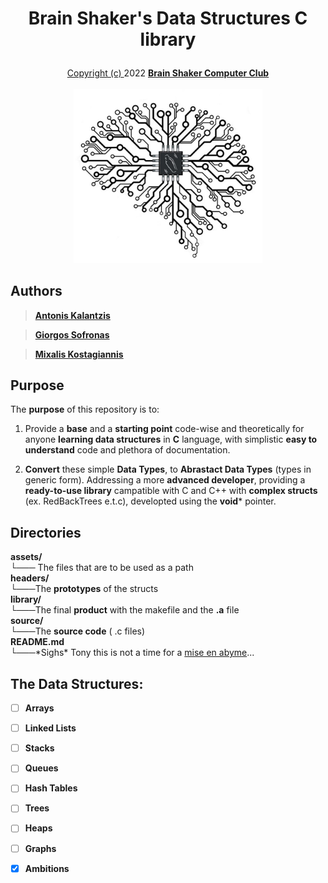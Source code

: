 <h1>
    <p align="center">
    <strong>
    Brain Shaker's Data Structures C library
    </strong>
    </p>
</h1>

<p align="center">
    <a href="https://github.com/BrainShakerClub/ADT-library/blob/main/assets/LICENSE">Copyright (c)
    </a>    
    2022 
        <a href="https://github.com/BrainShakerClub">
            <b>Brain Shaker Computer Club</b>
            <br>
            <br>
        </a>
    <img src="assets/BrainShaker.jpg" alt="BrainShaker" width="302" />
</p>

## **Authors**
> [**Antonis Kalantzis**](https://github.com/tonykalantzis)

> [**Giorgos Sofronas**](https://github.com/giorgossofronas)

> [**Mixalis Kostagiannis**](https://github.com/MikeRaphK)

## **Purpose**
The **purpose** of this repository is to: 
1. Provide a **base** and a **starting point** code-wise and theoretically for anyone **learning data structures**  in **C** language, with simplistic **easy to understand** code and plethora of documentation.

2. **Convert** these simple **Data Types**, to **Abrastact Data Types** (types in generic form). Addressing a more **advanced developer**, providing a **ready-to-use library** campatible with C and C++ with **complex structs** (ex. RedBackTrees e.t.c), developted using the **void*** pointer.


## **Directories** 

<dl>
  <dt><strong>assets/</strong></dt>
    <dt>└─── The files that are to be used as a path</dd>
  <dt><strong>headers/</strong></dt>
    <dt>└───The <strong>prototypes</strong> of the structs</dd>
  <dt><strong>library/</strong></dt>
    <dt>└───The final <strong>product</strong> with the makefile and the <b>.a</b> file</dd>    
  <dt><strong>source/</strong></dt>
    <dt>└───The <strong>source code</strong> ( .c files)</dd>
  <dt><strong>README.md</strong></dt>
    <dt>└───*Sighs* Tony this is not a time for a <a href="https://en.wikipedia.org/wiki/Mise_en_abyme">mise en abyme</a>...</dd>
</dl>

## **The Data Structures:**
- [ ] **Arrays**

- [ ] **Linked Lists**
- [ ] **Stacks**
- [ ] **Queues** 
- [ ] **Hash Tables** 
- [ ] **Trees** 
- [ ] **Heaps** 
- [ ] **Graphs** 

- [x] **Ambitions**
